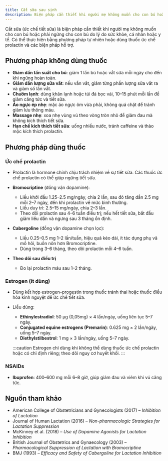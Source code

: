 ```yaml
---
title: Cắt sữa sau sinh
description: Biện pháp cần thiết khi người mẹ không muốn cho con bú hoặc phải ngừng cho con bú do lý do sức khỏe.
---
```


Cắt sữa (ức chế tiết sữa) là biện pháp cần thiết khi người mẹ không muốn cho con bú hoặc phải ngừng cho con bú do lý do sức khỏe, cá nhân hoặc y tế. Có thể thực hiện bằng phương pháp tự nhiên hoặc dùng thuốc ức chế prolactin và các biện pháp hỗ trợ.

## Phương pháp không dùng thuốc

- **Giảm dần tần suất cho bú**: giảm 1 lần bú hoặc vắt sữa mỗi ngày cho đến khi ngừng hoàn toàn.
- **Giảm dần lượng sữa vắt**: nếu vẫn vắt, giảm từng phần lượng sữa vắt ra và giảm số lần vắt.
- **Chườm lạnh**: dùng khăn lạnh hoặc túi đá bọc vải, 10–15 phút mỗi lần để giảm căng tức và tiết sữa.
- **Áo ngực ép nhẹ**: mặc áo ngực ôm vừa phải, không quá chặt để tránh giảm lưu thông máu.
- **Massage nhẹ**: xoa nhẹ vùng vú theo vòng tròn nhỏ để giảm đau mà không kích thích tiết sữa.
- **Hạn chế kích thích tiết sữa**: uống nhiều nước, tránh caffeine và thảo mộc kích thích prolactin.

## Phương pháp dùng thuốc

### Ức chế prolactin

- Prolactin là hormone chính chịu trách nhiệm về sự tiết sữa. Các thuốc ức chế prolactin có thể giúp ngừng tiết sữa.
- **Bromocriptine** (đồng vận dopamine):

  - Liều khởi đầu 1.25–2.5 mg/ngày, chia 2 lần, sau đó tăng dần 2.5 mg mỗi 2–7 ngày, đến khi prolactin về mức bình thường.
  - Liều duy trì: 2.5–15 mg/ngày, chia 2–3 lần.
  - Theo dõi prolactin sau 4–6 tuần điều trị; nếu hết tiết sữa, bắt đầu giảm liều dần và ngưng sau 3 tháng ổn định.

- **Cabergoline** (đồng vận dopamine chọn lọc):

  - Liều 0.25–0.5 mg 1–2 lần/tuần, hiệu quả kéo dài, ít tác dụng phụ vã mồ hôi, buồn nôn hơn Bromocriptine.
  - Dùng trong 3–6 tháng, theo dõi prolactin mỗi 4–6 tuần.

- **Theo dõi sau điều trị**

  - Đo lại prolactin máu sau 1–2 tháng.

### Estrogen (ít dùng)

- Dùng kết hợp estrogen–progestin trong thuốc tránh thai hoặc thuốc điều hòa kinh nguyệt để ức chế tiết sữa.
- Liều dùng:

  - **Ethinylestradiol**: 50 µg (0,05mg) × 4 lần/ngày, uống liên tục 5–7 ngày.
  - **Conjugated equine estrogens (Premarin)**: 0.625 mg × 2 lần/ngày, uống 5–7 ngày.
  - **Diethylstilbestrol**: 1 mg × 3 lần/ngày, uống 5–7 ngày.

  :::caution
  Estrogen chỉ dùng khi không thể dùng thuốc ức chế prolactin hoặc có chỉ định riêng; theo dõi nguy cơ huyết khối.
  :::

### NSAIDs

- **Ibuprofen**: 400–600 mg mỗi 6–8 giờ, giúp giảm đau và viêm khi vú căng tức.

## Nguồn tham khảo

- American College of Obstetricians and Gynecologists (2017) – _Inhibition of Lactation_
- Journal of Human Lactation (2016) – _Non-pharmacologic Strategies for Lactation Suppression_
- McKinney et al. (2018) – _Use of Dopamine Agonists for Lactation Inhibition_
- British Journal of Obstetrics and Gynaecology (2003) – _Pharmacological Suppression of Lactation with Bromocriptine_
- BMJ (1993) – _Efficacy and Safety of Cabergoline for Lactation Inhibition_

